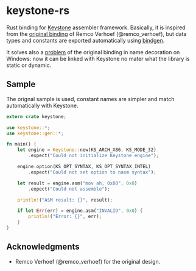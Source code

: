# keystone-rs
Rust binding for [Keystone](http://www.keystone-engine.org/) assembler framework. Basically, it is inspired from the [original binding](https://github.com/keystone-engine/keystone/tree/master/bindings/rust) of Remco Verhoef (@remco_verhoef), but data types and constants are exported automatically using [bindgen](https://github.com/rust-lang-nursery/rust-bindgen).

It solves also a [problem](https://github.com/keystone-engine/keystone/issues/335) of the original binding in name decoration on Windows: now it can be linked with Keystone no mater what the library is static or dynamic.

## Sample
The orignal sample is used, constant names are simpler and match automatically with Keystone.

```rust
extern crate keystone;

use keystone::*;
use keystone::gen::*;

fn main() {
    let engine = Keystone::new(KS_ARCH_X86, KS_MODE_32)
        .expect("Could not initialize Keystone engine");

    engine.option(KS_OPT_SYNTAX, KS_OPT_SYNTAX_INTEL)
        .expect("Could not set option to nasm syntax");

    let result = engine.asm("mov ah, 0x80", 0x0)
        .expect("Could not assemble");

    println!("ASM result: {}", result);

    if let Err(err) = engine.asm("INVALID", 0x0) {
        println!("Error: {}", err);
    }
}
```

## Acknowledgments
 - Remco Verhoef (@remco_verhoef) for the original design.
